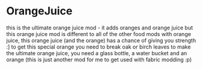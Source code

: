 # OrangeJuice
 this is the ultimate orange juice mod - it adds oranges and orange juice    but this orange juice mod is different to all of the other food mods with orange juice, this orange juice (and the orange) has a chance of giving you strength :]    to get this special orange you need to break oak or birch leaves    to make the ultimate orange juice, you need a glass bottle, a water bucket and an orange        (this is just another mod for me to get used with fabric modding :p)
